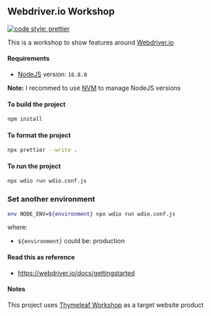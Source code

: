 ## Webdriver.io Workshop

[![code style: prettier](https://img.shields.io/badge/code_style-prettier-ff69b4.svg?style=flat-square)](https://github.com/prettier/prettier)

This is a workshop to show features around [Webdriver.io](https://webdriver.io/)

#### Requirements

- [NodeJS](https://nodejs.org/en/) version: `16.8.0`

**Note:** I recommed to use [NVM](https://github.com/nvm-sh/nvm) to manage NodeJS versions

#### To build the project

```bash
npm install
```

#### To format the project

```bash
npx prettier --write .
```

#### To run the project

```bash
npx wdio run wdio.conf.js
```

### Set another environment

```bash
env NODE_ENV=${environment} npx wdio run wdio.conf.js
```

where:

- `${environment}` could be:  production

#### Read this as reference

- https://webdriver.io/docs/gettingstarted

#### Notes

This project uses [Thymeleaf Workshop](https://github.com/josdem/thymeleaf-workshop) as a target website product
